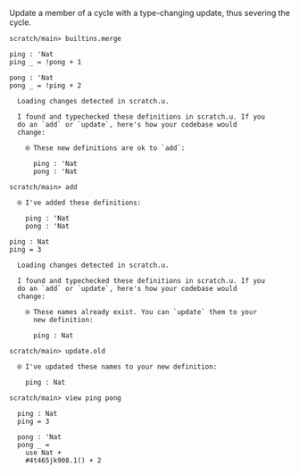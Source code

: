 Update a member of a cycle with a type-changing update, thus severing the cycle.

``` ucm :hide
scratch/main> builtins.merge

```

``` unison
ping : 'Nat
ping _ = !pong + 1

pong : 'Nat
pong _ = !ping + 2
```

``` ucm :added-by-ucm
  Loading changes detected in scratch.u.

  I found and typechecked these definitions in scratch.u. If you
  do an `add` or `update`, here's how your codebase would
  change:
  
    ⍟ These new definitions are ok to `add`:
    
      ping : 'Nat
      pong : 'Nat

```

``` ucm
scratch/main> add

  ⍟ I've added these definitions:
  
    ping : 'Nat
    pong : 'Nat

```

``` unison
ping : Nat
ping = 3
```

``` ucm :added-by-ucm
  Loading changes detected in scratch.u.

  I found and typechecked these definitions in scratch.u. If you
  do an `add` or `update`, here's how your codebase would
  change:
  
    ⍟ These names already exist. You can `update` them to your
      new definition:
    
      ping : Nat

```

``` ucm
scratch/main> update.old

  ⍟ I've updated these names to your new definition:
  
    ping : Nat

scratch/main> view ping pong

  ping : Nat
  ping = 3
  
  pong : 'Nat
  pong _ =
    use Nat +
    #4t465jk908.1() + 2

```
